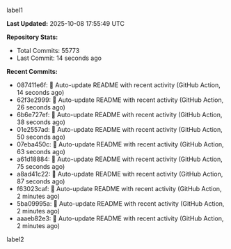 
label1 
<!-- ACTIVITY_START -->
**Last Updated:** 2025-10-08 17:55:49 UTC

**Repository Stats:**
- Total Commits: 55773
- Last Commit: 14 seconds ago

**Recent Commits:**
- 087411e6f: 🤖 Auto-update README with recent activity (GitHub Action, 14 seconds ago)
- 62f3e2999: 🤖 Auto-update README with recent activity (GitHub Action, 26 seconds ago)
- 6b6e727ef: 🤖 Auto-update README with recent activity (GitHub Action, 38 seconds ago)
- 01e2557ad: 🤖 Auto-update README with recent activity (GitHub Action, 50 seconds ago)
- 07eba450c: 🤖 Auto-update README with recent activity (GitHub Action, 63 seconds ago)
- a61d18884: 🤖 Auto-update README with recent activity (GitHub Action, 75 seconds ago)
- a8ad41c22: 🤖 Auto-update README with recent activity (GitHub Action, 87 seconds ago)
- f63023caf: 🤖 Auto-update README with recent activity (GitHub Action, 2 minutes ago)
- 5ba09995a: 🤖 Auto-update README with recent activity (GitHub Action, 2 minutes ago)
- aaaeb82e3: 🤖 Auto-update README with recent activity (GitHub Action, 2 minutes ago)
<!-- ACTIVITY_END -->

label2
